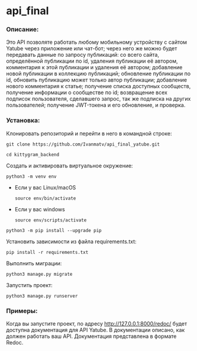 # api_final

### Описание: 
Это API позволяте работать любому мобильному устройству с сайтом Yatube через приложение или чат-бот; через него же можно будет передавать данные по запросу публикаций: со всего сайта, определённой публикации по id, удаления публикации её автором, комментария к этой публикации и удаления её автором; добавление новой публикации в коллекцию публикаций; обновление публикации по id, обновить публикацию может только автор публикации; добавление нового комментария к статье;
получение списка доступных сообществ, получение информации о сообществе по id; возвращение всех подписок пользователя, сделавшего запрос, так же подписка на других пользователей; получение JWT-токена и его обновление, и проверка.

### Установка:
Клонировать репозиторий и перейти в него в командной строке:

```
git clone https://github.com/Ivanmatv/api_final_yatube.git
```

```
cd kittygram_backend
```

Cоздать и активировать виртуальное окружение:

```
python3 -m venv env
```

* Если у вас Linux/macOS

    ```
    source env/bin/activate
    ```

* Если у вас windows

    ```
    source env/scripts/activate
    ```

```
python3 -m pip install --upgrade pip
```

Установить зависимости из файла requirements.txt:

```
pip install -r requirements.txt
```

Выполнить миграции:

```
python3 manage.py migrate
```

Запустить проект:

```
python3 manage.py runserver
```

### Примеры:
Когда вы запустите проект, по адресу http://127.0.0.1:8000/redoc/ будет доступна документация для API Yatube. В документации описано, как должен работать ваш API. Документация представлена в формате Redoc.
